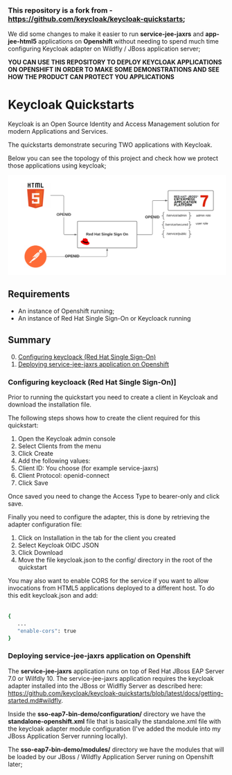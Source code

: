 ### This repository is a fork from - https://github.com/keycloak/keycloak-quickstarts;

We did some changes to make it easier to run **service-jee-jaxrs** and **app-jee-html5** applications on **Openshift** without needing to spend much time configuring Keycloak adapter on Wildfly / JBoss application server;

**YOU CAN USE THIS REPOSITORY TO DEPLOY KEYCLOAK APPLICATIONS ON OPENSHIFT IN ORDER TO MAKE SOME DEMONSTRATIONS AND SEE HOW THE PRODUCT CAN PROTECT YOU APPLICATIONS**

# <span>Keycloak</span> Quickstarts

<span>Keycloak</span> is an Open Source Identity and Access Management solution for modern Applications and Services.

The quickstarts demonstrate securing TWO applications with <span>Keycloak</span>. 

Below you can see the topology of this project and check how we protect those applications using keycloak;

![](docs/keycloak-demo.png)

## Requirements

- An instance of Openshift running;
- An instance of Red Hat Single Sign-On or Keycloack running

## Summary

0. [Configuring keycloack (Red Hat Single Sign-On)](#testdrive-step-0)
1. [Deploying service-jee-jaxrs application on Openshift](#testdrive-step-1)


### Configuring keycloack (Red Hat Single Sign-On)]

Prior to running the quickstart you need to create a client in Keycloak and download the installation file.

The following steps shows how to create the client required for this quickstart:

1. Open the Keycloak admin console
2. Select Clients from the menu
3. Click Create
4. Add the following values:
5. Client ID: You choose (for example service-jaxrs)
6. Client Protocol: openid-connect
7. Click Save

Once saved you need to change the Access Type to bearer-only and click save.

Finally you need to configure the adapter, this is done by retrieving the adapter configuration file:

1. Click on Installation in the tab for the client you created
2. Select Keycloak OIDC JSON
3. Click Download
4. Move the file keycloak.json to the config/ directory in the root of the quickstart

You may also want to enable CORS for the service if you want to allow invocations from HTML5 applications deployed to a different host. To do this edit keycloak.json and add:

```bash

{
   ...
   "enable-cors": true
}

```

### Deploying service-jee-jaxrs application on Openshift <a name="testdrive-step-1"></a>

The **service-jee-jaxrs** application runs on top of Red Hat JBoss EAP Server 7.0 or Wilfdly 10. The service-jee-jaxrs application requires the keycloak adapter installed into the JBoss or Widlfly Server as described here: https://github.com/keycloak/keycloak-quickstarts/blob/latest/docs/getting-started.md#wildfly.

Inside the **sso-eap7-bin-demo/configuration/** directory we have the **standalone-openshift.xml** file that is basically the standalone.xml file with the keycloak adapter module configuration (I've added the module into my JBoss Application Server running locally).

The **sso-eap7-bin-demo/modules/** directory we have the modules that will be loaded by our JBoss / Wildfly Application Server runing on Openshift later;






